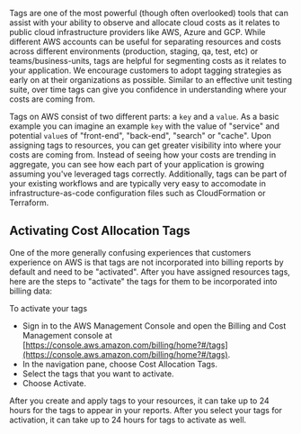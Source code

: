 Tags are one of the most powerful (though often overlooked) tools that can assist with your ability to observe and allocate cloud costs as it relates to public cloud infrastructure providers like AWS, Azure and GCP. While different AWS accounts can be useful for separating resources and costs across different environments (production, staging, qa, test, etc) or teams/business-units, tags are helpful for segmenting costs as it relates to your application. We encourage customers to adopt tagging strategies as early on at their organizations as possible. Similar to an effective unit testing suite, over time tags can give you confidence in understanding where your costs are coming from. 

Tags on AWS consist of two different parts: a `key` and a `value`. As a basic example you can imagine an example `key` with the value of "service" and potential `value`s of "front-end", "back-end", "search" or "cache". Upon assigning tags to resources, you can get greater visibility into where your costs are coming from. Instead of seeing how your costs are trending in aggregate, you can see how each part of your application is growing assuming you've leveraged tags correctly. Additionally, tags can be part of your existing workflows and are typically very easy to accomodate in infrastructure-as-code configuration files such as CloudFormation or Terraform. 

## Activating Cost Allocation Tags

One of the more generally confusing experiences that customers experience on AWS is that tags are not incorporated into billing reports by default and need to be "activated". After you have assigned resources tags, here are the steps to "activate" the tags for them to be incorporated into billing data:

To activate your tags

* Sign in to the AWS Management Console and open the Billing and Cost Management console at [https://console.aws.amazon.com/billing/home?#/tags](https://console.aws.amazon.com/billing/home?#/tags).
* In the navigation pane, choose Cost Allocation Tags.
* Select the tags that you want to activate.
* Choose Activate.

After you create and apply tags to your resources, it can take up to 24 hours for the tags to appear in your reports. After you select your tags for activation, it can take up to 24 hours for tags to activate as well.


